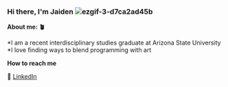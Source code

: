 ### Hi there, I'm Jaiden ![ezgif-3-d7ca2ad45b](https://user-images.githubusercontent.com/8977333/147840202-16d1be92-1bfe-4656-89c5-7f11a5de6183.gif)


**About me: 🪴**

*I am a recent interdisciplinary studies graduate at Arizona State University
*I love finding ways to blend programming with art

**How to reach me**

💌 [LinkedIn](https://www.linkedin.com/in/jaiden-esprit-250568202/)
